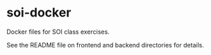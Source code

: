 # soi-docker
Docker files for SOI class exercises.

See the README file on frontend and backend directories for details.
